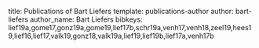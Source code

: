 title: Publications of Bart Liefers
template: publications-author
author: bart-liefers
author_name: Bart Liefers
bibkeys: lief19a,gome17,gonz19a,gome19,lief17b,schr19a,venh17,venh18,zeel19,hees19,lief16,lief17,valk19,gonz18,valk19a,lief19,lief19b,lief17a,venh17b